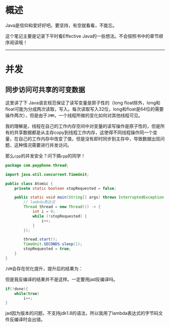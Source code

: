 # 概述

Java是信仰和爱好好吧。要坚持，有空就看看，不能忘。

这个笔记主要是记录下平时看Effective Java的一些想法。不会按照书中的章节顺序阅读哦！

---

# 并发

## 同步访问可共享的可变数据

这里讲了下 Java语言规范保证了读写变量是原子性的（long float除外，long和float可能为分成两次读取，写入。每次读取写入32位，long和float是64位的需要操作两次），但是由于`JMM`，一个线程所做的变化如何对其他线程可见。

我的理解是，线程在自己的工作内存空间中对变量的读写操作是原子性的，但是所有的共享数据都是从主存copy到线程工作内存，这使得不同线程操作同一个变量，在自己的工作内存中改变了值，但是没有即时同步到主存中，导致数据出现问题，这种情况需要进行并发访问。

那么`cpp`的并发安全？问下搞`cpp`的同学！

```java
package com.payphone.thread;

import java.util.concurrent.TimeUnit;

public class Atomic {
    private static boolean stopRequested = false;

    public static void main(String[] args) throws InterruptedException {
        // lambda表达式
        Thread thread = new Thread(() -> {
            int i = 0;
            while (!stopRequested) {
                i++;
            }
        });

        thread.start();
        TimeUnit.SECONDS.sleep(1);
        stopRequested = true;
    }
}
```

`JVM`会存在优化提升，提升后的结果为：

但是我反编译的结果并不是这样。一定要用jad反编译吗。

```java
if(!done){
    while(true)
        i++;
}
```

jad因为版本的问题，不支持jdk1.8的语法，所以我用了lambda表达式的字节码文件反编译时会出错。